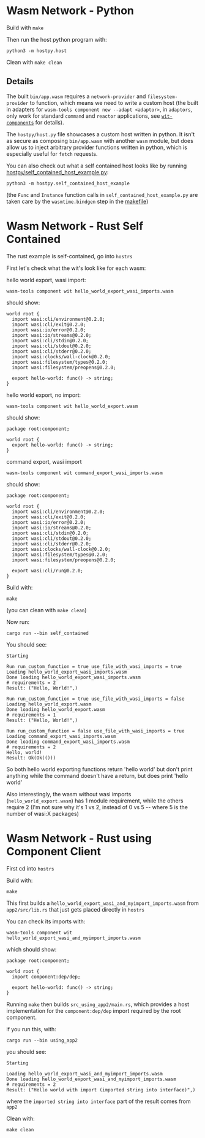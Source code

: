 # Wasm Network - Python

Build with `make`

Then run the host python program with:
```
python3 -m hostpy.host
```

Clean with `make clean`

## Details

The built `bin/app.wasm` requires a `network-provider` and `filesystem-provider` to function, which means we need to write a custom host (the built in adapters for `wasm-tools component new --adapt <adaptor>`, in `adaptors`, only work for standard `command` and `reactor` applications, see [`wit-components`](https://crates.io/crates/wit-component) for details).

The `hostpy/host.py` file showcases a custom host written in python. It isn't as secure as composing `bin/app.wasm` with another `wasm` module, but does allow us to inject arbitrary provider functions written in python, which is especially useful for `fetch` requests.

You can also check out what a self contained host looks like by running [hostpy/self_contained_host_example.py](./hostpy/self_contained_host_example.py):
```
python3 -m hostpy.self_contained_host_example
```
 (the `Func` and `Instance` function calls in `self_contained_host_example.py` are taken care by the `wasmtime.bindgen` step in the [makefile](./makefile))

# Wasm Network - Rust Self Contained

The rust example is self-contained, go into `hostrs`

First let's check what the wit's look like for each wasm:

hello world export, wasi import:
```
wasm-tools component wit hello_world_export_wasi_imports.wasm 
```
should show:
```
world root {
  import wasi:cli/environment@0.2.0;
  import wasi:cli/exit@0.2.0;
  import wasi:io/error@0.2.0;
  import wasi:io/streams@0.2.0;
  import wasi:cli/stdin@0.2.0;
  import wasi:cli/stdout@0.2.0;
  import wasi:cli/stderr@0.2.0;
  import wasi:clocks/wall-clock@0.2.0;
  import wasi:filesystem/types@0.2.0;
  import wasi:filesystem/preopens@0.2.0;

  export hello-world: func() -> string;
}
```

hello world export, no import:
```
wasm-tools component wit hello_world_export.wasm 
```
should show:
```
package root:component;

world root {
  export hello-world: func() -> string;
}
```

command export, wasi import
```
wasm-tools component wit command_export_wasi_imports.wasm 
```
should show:
```
package root:component;

world root {
  import wasi:cli/environment@0.2.0;
  import wasi:cli/exit@0.2.0;
  import wasi:io/error@0.2.0;
  import wasi:io/streams@0.2.0;
  import wasi:cli/stdin@0.2.0;
  import wasi:cli/stdout@0.2.0;
  import wasi:cli/stderr@0.2.0;
  import wasi:clocks/wall-clock@0.2.0;
  import wasi:filesystem/types@0.2.0;
  import wasi:filesystem/preopens@0.2.0;

  export wasi:cli/run@0.2.0;
}
```

Build with:
```
make
```

(you can clean with `make clean`)

Now run:

```
cargo run --bin self_contained
```

You should see: 
```
Starting

Run run_custom_function = true use_file_with_wasi_imports = true
Loading hello_world_export_wasi_imports.wasm
Done loading hello_world_export_wasi_imports.wasm
# requirements = 2
Result: ("Hello, World!",)

Run run_custom_function = true use_file_with_wasi_imports = false
Loading hello_world_export.wasm
Done loading hello_world_export.wasm
# requirements = 1
Result: ("Hello, World!",)

Run run_custom_function = false use_file_with_wasi_imports = true
Loading command_export_wasi_imports.wasm
Done loading command_export_wasi_imports.wasm
# requirements = 2
Hello, world!
Result: Ok(Ok(()))
```

So both hello world exporting functions return 'hello world' but don't print anything
while the command doesn't have a return, but does print 'hello world'

Also interestingly, the wasm without wasi imports (`hello_world_export.wasm`) has 1 module requirement, while the others require 2 (I'm not sure why it's 1 vs 2, instead of 0 vs 5 -- where 5 is the number of wasi:X packages)

# Wasm Network - Rust using Component Client

First cd into `hostrs`

Build with:
```
make
```
This first builds a `hello_world_export_wasi_and_myimport_imports.wasm` from `app2/src/lib.rs` that just gets placed directly in `hostrs`

You can check its imports with:
```
wasm-tools component wit hello_world_export_wasi_and_myimport_imports.wasm
```
which should show:
```
package root:component;

world root {
  import component:dep/dep;

  export hello-world: func() -> string;
}
```

Running `make` then builds `src_using_app2/main.rs`, which provides a host implementation for the `component:dep/dep` import required by the root component.

if you run this, with:
```
cargo run --bin using_app2
```
you should see:
```
Starting

Loading hello_world_export_wasi_and_myimport_imports.wasm
Done loading hello_world_export_wasi_and_myimport_imports.wasm
# requirements = 2
Result: ("Hello world with import (imported string into interface)",)
```
where the `imported string into interface` part of the result comes from `app2`


Clean with:
```
make clean
```